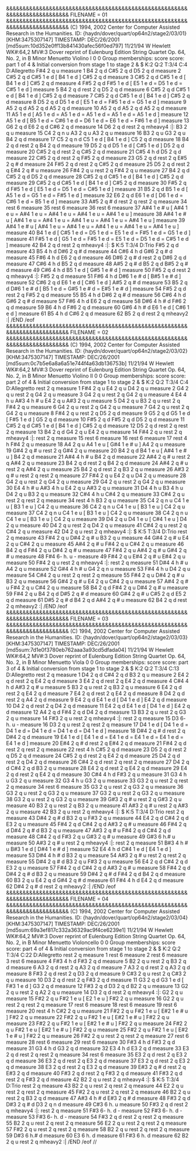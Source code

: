 &&&&&&&&&&&&&&&&&&&&&&&&&&&&&&&&&&&&&&&&&&&&&&&&&&&&&&&&&&&&&&&&&&&&&&&&&&
FILENAME = 01
&&&&&&&&&&&&&&&&&&&&&&&&&&&&&&&&&&&&&&&&&&&&&&&&&&&&&&&&&&&&&&&&&&&&&&&&&&
(C) 1994, 2002 Center for Computer Assisted Research in the Humanities.
ID: {haydn/dover/quart/op64n2/stage2/03/01} [KHM:3475307147]
TIMESTAMP: DEC/26/2001 [md5sum:10d352e0ff13b841430afec56f0ed797]
11/21/94 W Hewlett
WK#:64,2      MV#:3
Dover reprint of Eulenburg Edition
String Quartet Op. 64, No. 2, in B Minor
Menuetto
Violino I
0 0
Group memberships: score
score: part 1 of 4
&
Initial conversion from stage 1 to stage 2
&
$  K:2   Q:2   T:3/4  C:4  D:Allegretto
F#4    2        q     u
measure 1
B4     2        q     d
C#5    2        q     d
D5     2        q     d
measure 2
C#5    2        q     d
C#5    1        e     d  [
B4     1        e     d  ]
C#5    2        q     d
measure 3
C#5    2        q     d
C#5    1        e     d  [
B4     1        e     d  ]
C#5    2        q     d
measure 4
F#5    2        q     d
F#5    1        e     d  [
E5     1        e     d  =
D5     1        e     d  =
C#5    1        e     d  ]
measure 5
B4     2        q     d
rest   2        q
D5     2        q     d
measure 6
C#5    2        q     d
C#5    1        e     d  [
B4     1        e     d  ]
C#5    2        q     d
measure 7
C#5    2        q     d
C#5    1        e     d  [
B4     1        e     d  ]
C#5    2        q     d
measure 8
D5     2        q     d
D5     1        e     d  [
E5     1        e     d  =
F#5    1        e     d  =
G5     1        e     d  ]
measure 9
A5     2        q     d
A5     2        q     d
A5     2        q     d
measure 10
A5     2        q     d
A5     2        q     d
A5     2        q     d
measure 11
A5     1        e     d  [
A5     1        e     d  =
A5     1        e     d  =
A5     1        e     d  =
A5     1        e     d  =
A5     1        e     d  ]
measure 12
A5     1        e     d  [
B5     1        e     d  =
C#6    1        e     d  =
D6     1        e     d  =
E6     1        e     d  =
F#6    1        e     d  ]
measure 13
G6     2        q     d
E6     2        q     d
C#6    2        q     d
measure 14
D6     2        q     d
rest   2        q
mheavy4                  :|:
B3     2        q     u
measure 15
C4     2        q n   u
A3     2        q     u
A3     2        q     u
measure 16
B3     2        q     u
G3     2        q     u
B4     2        q     d
measure 17
C5     2        q n   d
C5     1        e     d  [
B4     1        e     d  ]
C5     2        q     d
measure 18
B4     2        q     d
rest   2        q
B4     2        q     d
measure 19
D5     2        q     d
D5     1        e     d  [
C#5    1        e     d  ]
D5     2        q     d
measure 20
C#5    2        q     d
rest   2        q
C#5    2        q     d
measure 21
C#5    4        h     d
D5     2        q     d
measure 22
C#5    2        q     d
rest   2        q
F#5    2        q     d
measure 23
G5     2        q     d
rest   2        q
E#5    2        q #   d
measure 24
F#5    2        q     d
rest   2        q
C#5    2        q     d
measure 25
D5     2        q     d
rest   2        q
E#4    2        q #   u
measure 26
F#4    2        q     u
rest   2        q
F#4    2        q     u
measure 27
B4     2        q     d
C#5    2        q     d
D5     2        q     d
measure 28
C#5    2        q     d
C#5    1        e     d  [
B4     1        e     d  ]
C#5    2        q     d
measure 29
C#5    2        q     d
C#5    1        e     d  [
B4     1        e     d  ]
C#5    2        q     d
measure 30
F#5    2        q     d
F#5    1        e     d  [
E5     1        e     d  =
D5     1        e     d  =
C#5    1        e     d  ]
measure 31
B5     2        q     d
B5     1        e     d  [
A5     1        e     d  =
G5     1        e     d  =
F#5    1        e     d  ]
measure 32
E6     2        q     d
E6     1        e     d  [
D6     1        e     d  =
C#6    1        e     d  =
B5     1        e     d  ]
measure 33
A#5    2        q #   d
rest   2        q
rest   2        q
measure 34
rest   6
measure 35
rest   6
measure 36
rest   6
measure 37
A#4    1        e #   u  [
A#4    1        e     u  =
A#4    1        e     u  =
A#4    1        e     u  =
A#4    1        e     u  =
A#4    1        e     u  ]
measure 38
A#4    1        e #   u  [
A#4    1        e     u  =
A#4    1        e     u  =
A#4    1        e     u  =
A#4    1        e     u  =
A#4    1        e     u  ]
measure 39
A#4    1        e #   u  [
A#4    1        e     u  =
A#4    1        e     u  =
A#4    1        e     u  =
A#4    1        e     u  =
A#4    1        e     u  ]
measure 40
B4     1        e     d  [
C#5    1        e     d  =
D5     1        e     d  =
E5     1        e     d  =
F#5    1        e     d  =
G5     1        e     d  ]
measure 41
F#5    1        e     d  [
G5     1        e     d  =
F#5    1        e     d  =
E5     1        e     d  =
D5     1        e     d  =
C#5    1        e     d  ]
measure 42
B4     2        q     d
rest   2        q
mheavy4                  :|:
$   K:5   T:3/4    D:Trio
F#5    2        q     d
measure 43
B5     4        h     d
D#6    2        q #   d
measure 44
C#6    4        h     d
G#6    2        q #   d
measure 45
F#6    4        h     d
E6     2        q     d
measure 46
D#6    2        q #   d
rest   2        q
D#6    2        q     d
measure 47
C#6    4        h     d
B5     2        q     d
measure 48
A#5    2        q #   d
B5     2        q     d
B#5    2        q #   d
measure 49
C#6    4        h     d
B5     1        e     d  [
G#5    1        e #   d  ]
measure 50
F#5    2        q     d
rest   2        q
mheavy4                  :|:
F#5    2        q     d
measure 51
F#6    4        h     d
D#6    1        e #   d  [
B#5    1        e #   d  ]
measure 52
C#6    2        q     d
E6     1        e     d  [
C#6    1        e     d  ]
A#5    2        q #   d
measure 53
B5     2        q     d
D#6    1        e #   d  [
B5     1        e     d  =
G#5    1        e #   d  =
E#5    1        e #   d  ]
measure 54
F#5    2        q     d
rest   2        q
F#5    2        q     d
measure 55
B5     4        h     d
D#6    2        q #   d
measure 56
C#6    4        h     d
G#6    2        q #   d
measure 57
F#6    4        h     d
E6     2        q     d
measure 58
D#6    4        h #   d
F#6    2        q     d
measure 59
B6     4        h     d
F#6    2        q     d
measure 60
G#6    4        h #   d
E6     1        e     d  [
C#6    1        e     d  ]
measure 61
B5     4        h     d
C#6    2        q     d
measure 62
B5     2        q     d
rest   2        q
mheavy2                          :|
/END
/eof
&&&&&&&&&&&&&&&&&&&&&&&&&&&&&&&&&&&&&&&&&&&&&&&&&&&&&&&&&&&&&&&&&&&&&&&&&&
FILENAME = 02
&&&&&&&&&&&&&&&&&&&&&&&&&&&&&&&&&&&&&&&&&&&&&&&&&&&&&&&&&&&&&&&&&&&&&&&&&&
(C) 1994, 2002 Center for Computer Assisted Research in the Humanities.
ID: {haydn/dover/quart/op64n2/stage2/03/02} [KHM:3475307147]
TIMESTAMP: DEC/26/2001 [md5sum:0c7b5e6a8a6a51e744f4a63db136753b]
11/21/94 W Hewlett
WK#:64,2      MV#:3
Dover reprint of Eulenburg Edition
String Quartet Op. 64, No. 2, in B Minor
Menuetto
Violino II
0 0
Group memberships: score
score: part 2 of 4
&
Initial conversion from stage 1 to stage 2
&
$  K:2   Q:2   T:3/4  C:4  D:Allegretto
rest   2        q
measure 1
F#4    2        q     u
E4     2        q     u
D4     2        q     u
measure 2
G4     2        q     u
rest   2        q
G4     2        q     u
measure 3
G4     2        q     u
rest   2        q
G4     2        q     u
measure 4
E4     4        h     u
 A#3   4        h #   u
E4     2        q     u
 A#3   2        q     u
measure 5
D4     2        q     u
 B3    2        q     u
rest   2        q
F#4    2        q     u
measure 6
G4     2        q     u
rest   2        q
G4     2        q     u
measure 7
G4     2        q     u
rest   2        q
G4     2        q     u
measure 8
F#4    2        q     u
rest   2        q
D5     2        q     d
measure 9
G5     2        q     d
G5     1        e     d  [
F#5    1        e     d  ]
G5     2        q     d
measure 10
F#5    2        q     d
F#5    2        q     d
D5     2        q     d
measure 11
C#5    2        q     d
C#5    1        e     d  [
B4     1        e     d  ]
C#5    2        q     d
measure 12
D5     2        q     d
rest   2        q
rest   2        q
measure 13
B4     2        q     d
G4     2        q     u
E4     2        q     u
measure 14
F#4    2        q     u
rest   2        q
mheavy4                  :|:
rest   2        q
measure 15
rest   6
measure 16
rest   6
measure 17
rest   4        h
F#4    2        q     u
measure 18
A4     2        q     u
A4     1        e     u  [
G#4    1        e #   u  ]
A4     2        q     u
measure 19
G#4    2        q #   u
rest   2        q
G#4    2        q     u
measure 20
B4     2        q     d
B4     1        e     u  [
A#4    1        e #   u  ]
B4     2        q     d
measure 21
A#4    4        h #   u
B4     2        q     d
measure 22
A#4    2        q #   u
rest   2        q
A#4    2        q     u
measure 23
B4     2        q     d
rest   2        q
B4     2        q     d
measure 24
A#4    2        q #   u
rest   2        q
A#4    2        q     u
measure 25
B4     2        q     d
rest   2        q
B3     2        q     u
measure 26
A#3    2        q #   u
rest   2        q
rest   2        q
measure 27
F#4    2        q     u
E4     2        q     u
D4     2        q     u
measure 28
G4     2        q     u
rest   2        q
G4     2        q     u
measure 29
G4     2        q     u
rest   2        q
G4     2        q     u
measure 30
E4     4        h #   u
 A#3   4        h     u
E4     2        q     u
 A#3   2        q     u
measure 31
D4     4        h     u
 B3    4        h     u
D4     2        q     u
 B3    2        q     u
measure 32
C#4    4        h     u
C#4    2        q     u
measure 33
C#4    2        q     u
rest   2        q
rest   2        q
measure 34
rest   4        h
B3     2        q     u
measure 35
C4     2        q n   u
C4     1        e     u  [
B3     1        e     u  ]
C4     2        q     u
measure 36
C4     2        q n   u
C4     1        e     u  [
B3     1        e     u  ]
C4     2        q     u
measure 37
C4     2        q n   u
C4     1        e     u  [
B3     1        e     u  ]
C4     2        q     u
measure 38
C4     2        q n   u
C4     1        e     u  [
B3     1        e     u  ]
C4     2        q     u
measure 39
D4     2        q     u
D4     1        e     u  [
C#4    1        e     u  ]
D4     2        q     u
measure 40
D4     2        q     u
rest   2        q
D4     2        q     u
measure 41
C#4    2        q     u
rest   2        q
C#4    2        q     u
measure 42
D4     2        q     u
rest   2        q
mheavy4                  :|:
$   K:5   T:3/4    D:Trio
rest   2        q
measure 43
F#4    2        q     u
D#4    2        q #   u
B3     2        q     u
measure 44
G#4    2        q #   u
E4     2        q     u
C#4    2        q     u
measure 45
A#4    2        q #   u
F#4    2        q     u
C#4    2        q     u
measure 46
B4     2        q     d
F#4    2        q     u
D#4    2        q #   u
measure 47
F#4    2        q     u
A#4    2        q #   u
G#4    2        q #   u
measure 48
F#4    6-       h.    u        -
measure 49
F#4    2        q     u
E#4    2        q #   u
E#4    2        q     u
measure 50
F#4    2        q     u
rest   2        q
mheavy4                  :|:
rest   2        q
measure 51
D#4    4        h #   u
A4     2        q     u
measure 52
G#4    4        h #   u
G4     2        q n   u
measure 53
F#4    4        h     u
D4     2        q     u
measure 54
C#4    2        q     u
rest   2        q
rest   2        q
measure 55
F#4    2        q     u
D#4    2        q #   u
B3     2        q     u
measure 56
G#4    2        q #   u
E4     2        q     u
C#4    2        q     u
measure 57
A#4    2        q #   u
F#4    2        q     u
C#4    2        q     u
measure 58
B4     2        q     d
F#4    2        q     u
D#4    2        q #   u
measure 59
F#4    2        q     u
B4     2        q     d
D#5    2        q #   d
measure 60
G#4    2        q #   u
C#5    2        q     d
E5     2        q     d
measure 61
D#5    2        q #   d
B4     2        q     d
A#4    2        q #   u
measure 62
B4     2        q     d
rest   2        q
mheavy2                          :|
/END
/eof
&&&&&&&&&&&&&&&&&&&&&&&&&&&&&&&&&&&&&&&&&&&&&&&&&&&&&&&&&&&&&&&&&&&&&&&&&&
FILENAME = 03
&&&&&&&&&&&&&&&&&&&&&&&&&&&&&&&&&&&&&&&&&&&&&&&&&&&&&&&&&&&&&&&&&&&&&&&&&&
(C) 1994, 2002 Center for Computer Assisted Research in the Humanities.
ID: {haydn/dover/quart/op64n2/stage2/03/03} [KHM:3475307147]
TIMESTAMP: DEC/26/2001 [md5sum:7d1e0f3780eb762aaa3a93cd5dfada04]
11/21/94 W Hewlett
WK#:64,2      MV#:3
Dover reprint of Eulenburg Edition
String Quartet Op. 64, No. 2, in B Minor
Menuetto
Viola
0 0
Group memberships: score
score: part 3 of 4
&
Initial conversion from stage 1 to stage 2
&
$  K:2   Q:2   T:3/4  C:13  D:Allegretto
rest   2        q
measure 1
D4     2        q     d
C#4    2        q     d
B3     2        q     u
measure 2
E4     2        q     d
rest   2        q
E4     2        q     d
measure 3
E4     2        q     d
rest   2        q
E4     2        q     d
measure 4
C#4    4        h     d
A#3    2        q #   u
measure 5
B3     2        q     u
rest   2        q
B3     2        q     u
measure 6
E4     2        q     d
rest   2        q
E4     2        q     d
measure 7
E4     2        q     d
rest   2        q
E4     2        q     d
measure 8
D4     2        q     d
rest   2        q
A4     2        q     d
measure 9
E4     2        q     d
E4     1        e     d  [
D4     1        e     d  ]
E4     2        q     d
measure 10
D4     2        q     d
rest   2        q
D4     2        q     d
measure 11
E4     2        q     d
E4     1        e     d  [
D4     1        e     d  ]
E4     2        q     d
measure 12
A4     2        q     d
F#4    2        q     d
D4     2        q     d
measure 13
B3     2        q     u
rest   2        q
G3     2        q     u
measure 14
F#3    2        q     u
rest   2        q
mheavy4                  :|:
rest   2        q
measure 15
D3     6-       h.    u        -
measure 16
D3     2        q     u
rest   2        q
rest   2        q
measure 17
D4     1        e     d  [
D4     1        e     d  =
D4     1        e     d  =
D4     1        e     d  =
D4     1        e     d  =
D4     1        e     d  ]
measure 18
D#4    2        q #   d
rest   2        q
D#4    2        q     d
measure 19
E4     1        e     d  [
E4     1        e     d  =
E4     1        e     d  =
E4     1        e     d  =
E4     1        e     d  =
E4     1        e     d  ]
measure 20
E#4    2        q #   d
rest   2        q
E#4    2        q     d
measure 21
F#4    2        q     d
rest   2        q
rest   2        q
measure 22
rest   4        h
C#5    2        q     d
measure 23
D5     2        q     d
rest   2        q
D5     2        q     d
measure 24
C#5    2        q     d
rest   2        q
E4     2        q     d
measure 25
D4     2        q     d
rest   2        q
D4     2        q     d
measure 26
C#4    2        q     d
rest   2        q
rest   2        q
measure 27
D4     2        q     d
C#4    2        q     d
B3     2        q     u
measure 28
E4     2        q     d
rest   2        q
E4     2        q     d
measure 29
E4     2        q     d
rest   2        q
E4     2        q     d
measure 30
C#4    4        h     d
F#3    2        q     u
measure 31
G3     4        h     u
G3     2        q     u
measure 32
G3     4        h     u
G3     2        q     u
measure 33
G3     2        q     u
rest   2        q
rest   2        q
measure 34
rest   6
measure 35
G3     2        q     u
rest   2        q
G3     2        q     u
measure 36
G3     2        q     u
rest   2        q
G3     2        q     u
measure 37
G3     2        q     u
rest   2        q
G3     2        q     u
measure 38
G3     2        q     u
rest   2        q
G3     2        q     u
measure 39
G#3    2        q #   u
rest   2        q
G#3    2        q     u
measure 40
B3     2        q     u
rest   2        q
B3     2        q     u
measure 41
A#3    2        q #   u
rest   2        q
A#3    2        q     u
measure 42
B3     2        q     u
rest   2        q
mheavy4                  :|:
$   K:5   T:3/4    D:Trio
rest   2        q
measure 43
D#4    2        q #   d
B3     2        q     u
F#3    2        q     u
measure 44
E4     2        q     d
C#4    2        q     d
E3     2        q     u
measure 45
F#4    2        q     d
C#4    2        q     d
A#3    2        q #   u
measure 46
F#4    2        q     d
D#4    2        q #   d
B3     2        q     u
measure 47
A#3    2        q #   u
F#4    2        q     d
C#4    2        q     d
measure 48
C#4    2        q     d
F#3    2        q     u
G#3    2        q #   u
measure 49
G#3    6        h.#   u
measure 50
A#3    2        q #   u
rest   2        q
mheavy4                  :|:
rest   2        q
measure 51
B#3    4        h #   u
B#3    1        e     d  [
D#4    1        e #   d  ]
measure 52
E4     4        h     d
C#4    1        e     d  [
E4     1        e     d  ]
measure 53
D#4    4        h #   d
B3     2        q     u
measure 54
A#3    2        q #   u
rest   2        q
rest   2        q
measure 55
D#4    2        q #   d
B3     2        q     u
F#3    2        q     u
measure 56
E4     2        q     d
C#4    2        q     d
E3     2        q     u
measure 57
F#4    2        q     d
C#4    2        q     d
A#3    2        q #   u
measure 58
F#4    2        q     d
D#4    2        q #   d
B3     2        q     u
measure 59
D#4    2        q #   d
F#4    2        q     d
B4     2        q     d
measure 60
B3     2        q     u
E4     2        q     d
G#4    2        q #   d
measure 61
F#4    4        h     d
E4     2        q     d
measure 62
D#4    2        q #   d
rest   2        q
mheavy2                          :|
/END
/eof
&&&&&&&&&&&&&&&&&&&&&&&&&&&&&&&&&&&&&&&&&&&&&&&&&&&&&&&&&&&&&&&&&&&&&&&&&&
FILENAME = 04
&&&&&&&&&&&&&&&&&&&&&&&&&&&&&&&&&&&&&&&&&&&&&&&&&&&&&&&&&&&&&&&&&&&&&&&&&&
(C) 1994, 2002 Center for Computer Assisted Research in the Humanities.
ID: {haydn/dover/quart/op64n2/stage2/03/04} [KHM:3475307147]
TIMESTAMP: DEC/26/2001 [md5sum:69a3ef817c332a36329ac9f4ce6239e1]
11/21/94 W Hewlett
WK#:64,2      MV#:3
Dover reprint of Eulenburg Edition
String Quartet Op. 64, No. 2, in B Minor
Menuetto
Violoncello
0 0
Group memberships: score
score: part 4 of 4
&
Initial conversion from stage 1 to stage 2
&
$  K:2   Q:2   T:3/4  C:22  D:Allegretto
rest   2        q
measure 1
rest   6
measure 2
rest   6
measure 3
rest   6
measure 4
F#3    4        h     d
F#3    2        q     d
measure 5
B2     2        q     u
rest   2        q
B3     2        q     d
measure 6
A3     2        q     d
rest   2        q
A3     2        q     d
measure 7
A3     2        q     d
rest   2        q
A3     2        q     d
measure 8
F#3    2        q     d
rest   2        q
D3     2        q     d
measure 9
C#3    2        q     u
rest   2        q
C#3    2        q     u
measure 10
D3     2        q     d
rest   2        q
F#3    2        q     d
measure 11
G3     2        q     d
G3     1        e     d  [
F#3    1        e     d  ]
G3     2        q     d
measure 12
F#3    2        q     d
D3     2        q     d
B2     2        q     u
measure 13
G2     2        q     u
rest   2        q
A2     2        q     u
measure 14
D3     2        q     d
rest   2        q
mheavy4                  :|:
G2     2        q     u
measure 15
F#2    2        q     u
F#2    1        e     u  [
E2     1        e     u  ]
F#2    2        q     u
measure 16
G2     2        q     u
rest   2        q
rest   2        q
measure 17
rest   6
measure 18
rest   6
measure 19
rest   6
measure 20
rest   4        h
C#2    2        q     u
measure 21
F#2    2        q     u
F#2    1        e     u  [
E#2    1        e #   u  ]
F#2    2        q     u
measure 22
F#2    2        q     u
F#2    1        e     u  [
E#2    1        e #   u  ]
F#2    2        q     u
measure 23
F#2    2        q     u
F#2    1        e     u  [
E#2    1        e #   u  ]
F#2    2        q     u
measure 24
F#2    2        q     u
F#2    1        e     u  [
E#2    1        e #   u  ]
F#2    2        q     u
measure 25
F#2    2        q     u
F#2    1        e     u  [
E#2    1        e #   u  ]
F#2    2        q     u
measure 26
F#2    2        q     u
rest   2        q
rest   2        q
measure 27
rest   6
measure 28
rest   6
measure 29
rest   6
measure 30
F#3    4        h     d
F#3    2        q     d
measure 31
G3     4        h     d
G3     2        q     d
measure 32
E3     4        h     d
E3     2        q     d
measure 33
E3     2        q     d
rest   2        q
rest   2        q
measure 34
rest   6
measure 35
E3     2        q     d
rest   2        q
E3     2        q     d
measure 36
E3     2        q     d
rest   2        q
E3     2        q     d
measure 37
E3     2        q     d
rest   2        q
E3     2        q     d
measure 38
E3     2        q     d
rest   2        q
E3     2        q     d
measure 39
E#3    2        q #   d
rest   2        q
E#3    2        q     d
measure 40
F#3    2        q     d
rest   2        q
F#3    2        q     d
measure 41
F#3    2        q     d
rest   2        q
F#3    2        q     d
measure 42
B2     2        q     u
rest   2        q
mheavy4                  :|:
$   K:5   T:3/4    D:Trio
rest   2        q
measure 43
B2     2        q     u
rest   2        q
rest   2        q
measure 44
E2     2        q     u
rest   2        q
rest   2        q
measure 45
F#2    2        q     u
rest   2        q
rest   2        q
measure 46
B2     2        q     u
rest   2        q
B3     2        q     d
measure 47
A#3    4        h #   d
E#3    2        q #   d
measure 48
F#3    2        q     d
D#3    2        q #   d
D3     2        q n   d
measure 49
C#3    6        h.    u
measure 50
F#3    2        q     d
rest   2        q
mheavy4                  :|:
rest   2        q
measure 51
F#3    6-       h.    d        -
measure 52
F#3    6-       h.    d        -
measure 53
F#3    6-       h.    d        -
measure 54
F#3    2        q     d
rest   2        q
rest   2        q
measure 55
B2     2        q     u
rest   2        q
rest   2        q
measure 56
E2     2        q     u
rest   2        q
rest   2        q
measure 57
F#2    2        q     u
rest   2        q
rest   2        q
measure 58
B2     2        q     u
rest   2        q
rest   2        q
measure 59
D#3    6        h.#   d
measure 60
E3     6        h.    d
measure 61
F#3    6        h.    d
measure 62
B2     2        q     u
rest   2        q
mheavy2                           :|
/END
/eof
//
